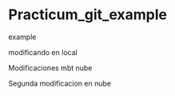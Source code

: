 # Practicum_git_example
example

modificando en local

Modificaciones mbt nube

Segunda modificacion en nube
